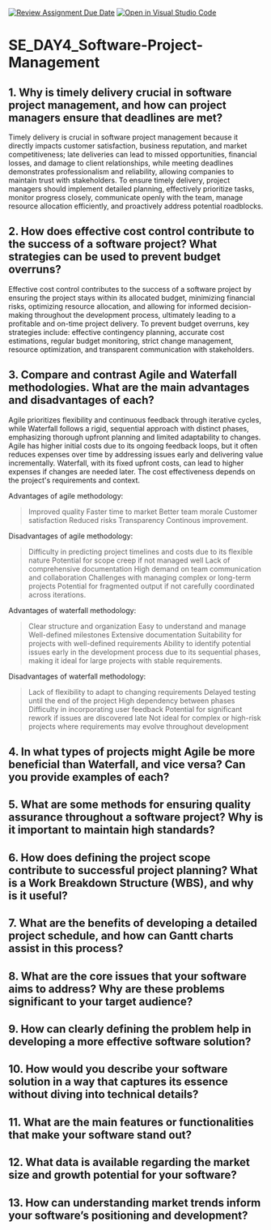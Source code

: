 [![Review Assignment Due Date](https://classroom.github.com/assets/deadline-readme-button-22041afd0340ce965d47ae6ef1cefeee28c7c493a6346c4f15d667ab976d596c.svg)](https://classroom.github.com/a/9pw6JKcu)
[![Open in Visual Studio Code](https://classroom.github.com/assets/open-in-vscode-2e0aaae1b6195c2367325f4f02e2d04e9abb55f0b24a779b69b11b9e10269abc.svg)](https://classroom.github.com/online_ide?assignment_repo_id=18492094&assignment_repo_type=AssignmentRepo)
# SE_DAY4_Software-Project-Management
## 1. Why is timely delivery crucial in software project management, and how can project managers ensure that deadlines are met?
Timely delivery is crucial in software project management because it directly impacts customer satisfaction, business reputation, and market competitiveness; late deliveries can lead to missed opportunities, financial losses, and damage to client relationships, while meeting deadlines demonstrates professionalism and reliability, allowing companies to maintain trust with stakeholders.
To ensure timely delivery, project managers should implement detailed planning, effectively prioritize tasks, monitor progress closely, communicate openly with the team, manage resource allocation efficiently, and proactively address potential roadblocks.
## 2. How does effective cost control contribute to the success of a software project? What strategies can be used to prevent budget overruns?
Effective cost control contributes to the success of a software project by ensuring the project stays within its allocated budget, minimizing financial risks, optimizing resource allocation, and allowing for informed decision-making throughout the development process, ultimately leading to a profitable and on-time project delivery.
To prevent budget overruns, key strategies include: effective contingency planning, accurate cost estimations, regular budget monitoring, strict change management, resource optimization, and transparent communication with stakeholders.
## 3. Compare and contrast Agile and Waterfall methodologies. What are the main advantages and disadvantages of each?
Agile prioritizes flexibility and continuous feedback through iterative cycles, while Waterfall follows a rigid, sequential approach with distinct phases, emphasizing thorough upfront planning and limited adaptability to changes.
Agile has higher initial costs due to its ongoing feedback loops, but it often reduces expenses over time by addressing issues early and delivering value incrementally. Waterfall, with its fixed upfront costs, can lead to higher expenses if changes are needed later. The cost effectiveness depends on the project's requirements and context.

Advantages of agile methodology:
>Improved quality
>Faster time to market
>Better team morale
>Customer satisfaction
>Reduced risks
>Transparency
> Continous improvement.

Disadvantages of agile methodology:
>Difficulty in predicting project timelines and costs due to its flexible nature
>Potential for scope creep if not managed well
>Lack of comprehensive documentation
>High demand on team communication and collaboration
>Challenges with managing complex or long-term projects
>Potential for fragmented output if not carefully coordinated across iterations.

Advantages of waterfall methodology:
>Clear structure and organization
>Easy to understand and manage
>Well-defined milestones
>Extensive documentation
>Suitability for projects with well-defined requirements
>Ability to identify potential issues early in the development process due to its sequential phases, making it ideal for large projects with stable requirements.

Disadvantages of waterfall methodology:
>Lack of flexibility to adapt to changing requirements
>Delayed testing until the end of the project
>High dependency between phases
>Difficulty in incorporating user feedback
>Potential for significant rework if issues are discovered late
>Not ideal for complex or high-risk projects where requirements may evolve throughout development
## 4. In what types of projects might Agile be more beneficial than Waterfall, and vice versa? Can you provide examples of each?

## 5. What are some methods for ensuring quality assurance throughout a software project? Why is it important to maintain high standards?
## 6. How does defining the project scope contribute to successful project planning? What is a Work Breakdown Structure (WBS), and why is it useful?
## 7. What are the benefits of developing a detailed project schedule, and how can Gantt charts assist in this process?
## 8. What are the core issues that your software aims to address? Why are these problems significant to your target audience?
## 9. How can clearly defining the problem help in developing a more effective software solution?
## 10. How would you describe your software solution in a way that captures its essence without diving into technical details?
## 11. What are the main features or functionalities that make your software stand out?
## 12. What data is available regarding the market size and growth potential for your software?
## 13. How can understanding market trends inform your software’s positioning and development?
